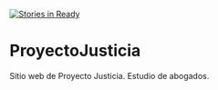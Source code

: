 [![Stories in Ready](https://badge.waffle.io/EnjambreBit/ProyectoJusticia.png?label=ready&title=Ready)](https://waffle.io/EnjambreBit/ProyectoJusticia)
# ProyectoJusticia
Sitio web de Proyecto Justicia. Estudio de abogados.
